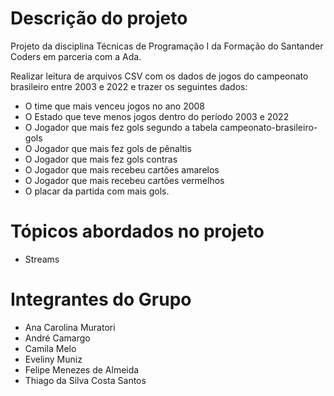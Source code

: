 # Descrição do projeto
Projeto da disciplina Técnicas de Programação I da Formação do Santander Coders em parceria com a Ada.

Realizar leitura de arquivos CSV com os dados de jogos do campeonato brasileiro entre 2003 e 2022 e trazer os seguintes dados:

* O time que mais venceu jogos no ano 2008
* O Estado que teve menos jogos dentro do período 2003 e 2022
* O Jogador que mais fez gols segundo a tabela campeonato-brasileiro-gols
* O Jogador que mais fez gols de pênaltis
* O Jogador que mais fez gols contras
* O Jogador que mais recebeu cartões amarelos
* O Jogador que mais recebeu cartões vermelhos
* O placar da partida com mais gols.

# Tópicos abordados no projeto
* Streams

# Integrantes do Grupo
* Ana Carolina Muratori
* André Camargo
* Camila Melo 
* Eveliny Muniz 
* Felipe Menezes de Almeida 
* Thiago da Silva Costa Santos

